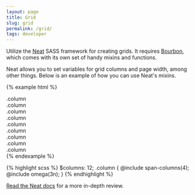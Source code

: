 ```yaml
---
layout: page
title: Grid
slug: grid
permalink: /grid/
tags: developer
---
```


Utilize the [Neat](http://neat.bourbon.io/) SASS framework for creating grids. It requires [Bourbon](http://bourbon.io/), which comes with its own set of handy mixins and functions.

Neat allows you to set variables for grid columns and page width, among other things. Below is an example of how you can use Neat's mixins.

{% example html %}
<div class="column">.column</div>
<div class="column">.column</div>
<div class="column">.column</div>
<div class="column">.column</div>
<div class="column">.column</div>
<div class="column">.column</div>
<div class="column">.column</div>
<div class="column">.column</div>
<div class="column">.column</div>
{% endexample %}

{% highlight scss %}
$columns: 12;
.column {
    @include span-columns(4);
    @include omega(3n);
}
{% endhighlight %}

[Read the Neat docs](http://thoughtbot.github.io/neat-docs/latest/) for a more in-depth review.
